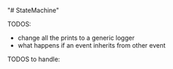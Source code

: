 "# StateMachine" 

TODOS:
- change all the prints to a generic logger
- what happens if an event inherits from other event


TODOS to handle:


